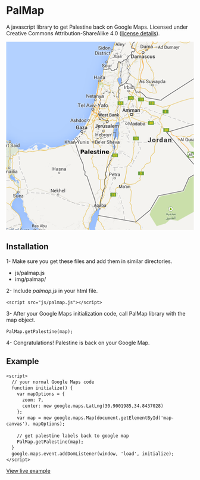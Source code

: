 PalMap
=========

A javascript library to get Palestine back on Google Maps. Licensed under Creative Commons Attribution-ShareAlike 4.0 ([license details]).

[![PalMap Example](https://raw.githubusercontent.com/MahmoudAdly/palmap/master/img/example.png)](http://thaghra.com/palmap/)

Installation
--------------
1- Make sure you get these files and add them in similar directories.
* js/palmap.js
* img/palmap/

2- Include *palmap.js* in your html file.
```
<script src="js/palmap.js"></script>
```

3- After your Google Maps initialization code, call PalMap library with the map object.
```
PalMap.getPalestine(map);
```

4- Congratulations! Palestine is back on your Google Map.

Example
----------
```
<script>
  // your normal Google Maps code
  function initialize() {
    var mapOptions = {
      zoom: 7,
      center: new google.maps.LatLng(30.9001985,34.8437028)
    };
    var map = new google.maps.Map(document.getElementById('map-canvas'), mapOptions);
    
    // get palestine labels back to google map
    PalMap.getPalestine(map);
  }
  google.maps.event.addDomListener(window, 'load', initialize);
</script>
```
[View live example]

[license details]: http://creativecommons.org/licenses/by-sa/4.0/
[View live example]: http://thaghra.com/palmap/